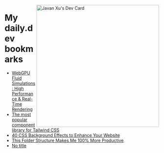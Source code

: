 
<a href="https://app.daily.dev/JavanXU"><img align="right" src="https://api.daily.dev/devcards/e45a150971844cd6959a94bb94e861ea.png?r=quw" width="400" alt="Javan Xu's Dev Card"/></a>

# My daily.dev bookmarks
<!-- daily.dev BOOKMARKS:START -->
- [WebGPU Fluid Simulations: High Performance &amp; Real-Time Rendering](https://app.daily.dev/posts/SghuX7y9J?utm_source=rss&utm_medium=bookmarks&utm_campaign=6ueXw3FRNQzpNtewCDbI6)
- [The most popular component library  for Tailwind CSS](https://app.daily.dev/posts/v091Jhaja?utm_source=rss&utm_medium=bookmarks&utm_campaign=6ueXw3FRNQzpNtewCDbI6)
- [40 CSS Background Effects to Enhance Your Website](https://app.daily.dev/posts/noxDENTnI?utm_source=rss&utm_medium=bookmarks&utm_campaign=6ueXw3FRNQzpNtewCDbI6)
- [This Folder Structure Makes Me 100% More Productive](https://app.daily.dev/posts/ZfaRUgPKm?utm_source=rss&utm_medium=bookmarks&utm_campaign=6ueXw3FRNQzpNtewCDbI6)
- [No title](https://app.daily.dev/posts/VPxFqRVgP?utm_source=rss&utm_medium=bookmarks&utm_campaign=6ueXw3FRNQzpNtewCDbI6)
<!-- daily.dev BOOKMARKS:END -->
